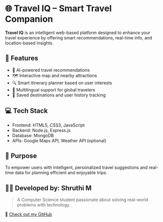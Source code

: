 # 🌐 Travel IQ – Smart Travel Companion

**Travel IQ** is an intelligent web-based platform designed to enhance your travel experience by offering smart recommendations, real-time info, and location-based insights.

## 🚀 Features
- 🧠 AI-powered travel recommendations
- 🗺️ Interactive map and nearby attractions
- 🔍 Smart itinerary planner based on user interests
- 💬 Multilingual support for global travelers
- 📌 Saved destinations and user history tracking

## 💻 Tech Stack
- Frontend: HTML5, CSS3, JavaScript
- Backend: Node.js, Express.js
- Database: MongoDB
- APIs: Google Maps API, Weather API (optional)

## 📌 Purpose
To empower users with intelligent, personalized travel suggestions and real-time data for planning efficient and enjoyable trips.

## 👩‍💻 Developed by: Shruthi M
> A Computer Science student passionate about solving real-world problems with technology.

🔗 [Check out my GitHub](https://github.com/shruzzzzz-30)

